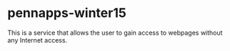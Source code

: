 # pennapps-winter15
This is a service that allows the user to gain access to webpages without any Internet access.
